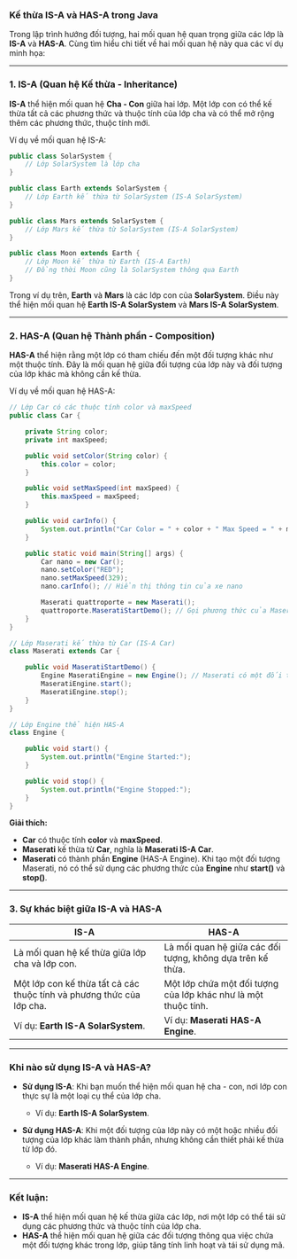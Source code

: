 ### **Kế thừa IS-A và HAS-A trong Java**

Trong lập trình hướng đối tượng, hai mối quan hệ quan trọng giữa các lớp là **IS-A** và **HAS-A**. Cùng tìm hiểu chi tiết về hai mối quan hệ này qua các ví dụ minh họa:

---

### **1. IS-A (Quan hệ Kế thừa - Inheritance)**

**IS-A** thể hiện mối quan hệ **Cha - Con** giữa hai lớp. Một lớp con có thể kế thừa tất cả các phương thức và thuộc tính của lớp cha và có thể mở rộng thêm các phương thức, thuộc tính mới.

Ví dụ về mối quan hệ IS-A:
```java
public class SolarSystem {
    // Lớp SolarSystem là lớp cha
}

public class Earth extends SolarSystem {
    // Lớp Earth kế thừa từ SolarSystem (IS-A SolarSystem)
}

public class Mars extends SolarSystem {
    // Lớp Mars kế thừa từ SolarSystem (IS-A SolarSystem)
}

public class Moon extends Earth {
    // Lớp Moon kế thừa từ Earth (IS-A Earth)
    // Đồng thời Moon cũng là SolarSystem thông qua Earth
}
```

Trong ví dụ trên, **Earth** và **Mars** là các lớp con của **SolarSystem**. Điều này thể hiện mối quan hệ **Earth IS-A SolarSystem** và **Mars IS-A SolarSystem**.

---

### **2. HAS-A (Quan hệ Thành phần - Composition)**

**HAS-A** thể hiện rằng một lớp có tham chiếu đến một đối tượng khác như một thuộc tính. Đây là mối quan hệ giữa đối tượng của lớp này và đối tượng của lớp khác mà không cần kế thừa.

Ví dụ về mối quan hệ HAS-A:
```java
// Lớp Car có các thuộc tính color và maxSpeed
public class Car {

    private String color;
    private int maxSpeed;

    public void setColor(String color) {
        this.color = color;
    }

    public void setMaxSpeed(int maxSpeed) {
        this.maxSpeed = maxSpeed;
    }

    public void carInfo() {
        System.out.println("Car Color = " + color + " Max Speed = " + maxSpeed);
    }

    public static void main(String[] args) {
        Car nano = new Car();
        nano.setColor("RED");
        nano.setMaxSpeed(329);
        nano.carInfo(); // Hiển thị thông tin của xe nano

        Maserati quattroporte = new Maserati();
        quattroporte.MaseratiStartDemo(); // Gọi phương thức của Maserati
    }
}

// Lớp Maserati kế thừa từ Car (IS-A Car)
class Maserati extends Car {

    public void MaseratiStartDemo() {
        Engine MaseratiEngine = new Engine(); // Maserati có một đối tượng Engine (HAS-A Engine)
        MaseratiEngine.start();
        MaseratiEngine.stop();
    }
}

// Lớp Engine thể hiện HAS-A
class Engine {

    public void start() {
        System.out.println("Engine Started:");
    }

    public void stop() {
        System.out.println("Engine Stopped:");
    }
}
```

**Giải thích:**
- **Car** có thuộc tính **color** và **maxSpeed**.
- **Maserati** kế thừa từ **Car**, nghĩa là **Maserati IS-A Car**.
- **Maserati** có thành phần **Engine** (HAS-A Engine). Khi tạo một đối tượng Maserati, nó có thể sử dụng các phương thức của **Engine** như **start()** và **stop()**.

---

### **3. Sự khác biệt giữa IS-A và HAS-A**

| **IS-A**                           | **HAS-A**                               |
|------------------------------------|-----------------------------------------|
| Là mối quan hệ kế thừa giữa lớp cha và lớp con. | Là mối quan hệ giữa các đối tượng, không dựa trên kế thừa. |
| Một lớp con kế thừa tất cả các thuộc tính và phương thức của lớp cha. | Một lớp chứa một đối tượng của lớp khác như là một thuộc tính. |
| Ví dụ: **Earth IS-A SolarSystem**. | Ví dụ: **Maserati HAS-A Engine**. |

---

### **Khi nào sử dụng IS-A và HAS-A?**

- **Sử dụng IS-A**: Khi bạn muốn thể hiện mối quan hệ cha - con, nơi lớp con thực sự là một loại cụ thể của lớp cha.
  - Ví dụ: **Earth IS-A SolarSystem**.
  
- **Sử dụng HAS-A**: Khi một đối tượng của lớp này có một hoặc nhiều đối tượng của lớp khác làm thành phần, nhưng không cần thiết phải kế thừa từ lớp đó.
  - Ví dụ: **Maserati HAS-A Engine**.

---

### **Kết luận:**
- **IS-A** thể hiện mối quan hệ kế thừa giữa các lớp, nơi một lớp có thể tái sử dụng các phương thức và thuộc tính của lớp cha.
- **HAS-A** thể hiện mối quan hệ giữa các đối tượng thông qua việc chứa một đối tượng khác trong lớp, giúp tăng tính linh hoạt và tái sử dụng mã.
